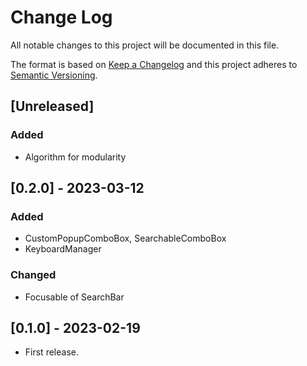 # Change Log
All notable changes to this project will be documented in this file.

The format is based on [Keep a Changelog](http://keepachangelog.com/)
and this project adheres to [Semantic Versioning](http://semver.org/).

## [Unreleased]
### Added
- Algorithm for modularity

## [0.2.0] - 2023-03-12
### Added
- CustomPopupComboBox, SearchableComboBox
- KeyboardManager

### Changed
- Focusable of SearchBar

## [0.1.0] - 2023-02-19
- First release.